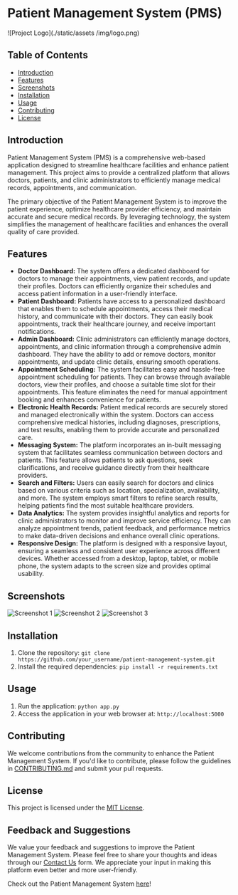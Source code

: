# Patient Management System (PMS)

![Project Logo](./static/assets
/img/logo.png)

## Table of Contents
- [Introduction](#introduction)
- [Features](#features)
- [Screenshots](#screenshots)
- [Installation](#installation)
- [Usage](#usage)
- [Contributing](#contributing)
- [License](#license)

## Introduction
Patient Management System (PMS) is a comprehensive web-based application designed to streamline healthcare facilities and enhance patient management. This project aims to provide a centralized platform that allows doctors, patients, and clinic administrators to efficiently manage medical records, appointments, and communication.

The primary objective of the Patient Management System is to improve the patient experience, optimize healthcare provider efficiency, and maintain accurate and secure medical records. By leveraging technology, the system simplifies the management of healthcare facilities and enhances the overall quality of care provided.

## Features
- **Doctor Dashboard:** The system offers a dedicated dashboard for doctors to manage their appointments, view patient records, and update their profiles. Doctors can efficiently organize their schedules and access patient information in a user-friendly interface.
- **Patient Dashboard:** Patients have access to a personalized dashboard that enables them to schedule appointments, access their medical history, and communicate with their doctors. They can easily book appointments, track their healthcare journey, and receive important notifications.
- **Admin Dashboard:** Clinic administrators can efficiently manage doctors, appointments, and clinic information through a comprehensive admin dashboard. They have the ability to add or remove doctors, monitor appointments, and update clinic details, ensuring smooth operations.
- **Appointment Scheduling:** The system facilitates easy and hassle-free appointment scheduling for patients. They can browse through available doctors, view their profiles, and choose a suitable time slot for their appointments. This feature eliminates the need for manual appointment booking and enhances convenience for patients.
- **Electronic Health Records:** Patient medical records are securely stored and managed electronically within the system. Doctors can access comprehensive medical histories, including diagnoses, prescriptions, and test results, enabling them to provide accurate and personalized care.
- **Messaging System:** The platform incorporates an in-built messaging system that facilitates seamless communication between doctors and patients. This feature allows patients to ask questions, seek clarifications, and receive guidance directly from their healthcare providers.
- **Search and Filters:** Users can easily search for doctors and clinics based on various criteria such as location, specialization, availability, and more. The system employs smart filters to refine search results, helping patients find the most suitable healthcare providers.
- **Data Analytics:** The system provides insightful analytics and reports for clinic administrators to monitor and improve service efficiency. They can analyze appointment trends, patient feedback, and performance metrics to make data-driven decisions and enhance overall clinic operations.
- **Responsive Design:** The platform is designed with a responsive layout, ensuring a seamless and consistent user experience across different devices. Whether accessed from a desktop, laptop, tablet, or mobile phone, the system adapts to the screen size and provides optimal usability.

## Screenshots
![Screenshot 1](path_to_screenshot_1.png)
![Screenshot 2](path_to_screenshot_2.png)
![Screenshot 3](path_to_screenshot_3.png)

## Installation
1. Clone the repository: `git clone https://github.com/your_username/patient-management-system.git`
2. Install the required dependencies: `pip install -r requirements.txt`

## Usage
1. Run the application: `python app.py`
2. Access the application in your web browser at: `http://localhost:5000`

## Contributing
We welcome contributions from the community to enhance the Patient Management System. If you'd like to contribute, please follow the guidelines in [CONTRIBUTING.md](CONTRIBUTING.md) and submit your pull requests.

## License
This project is licensed under the [MIT License](LICENSE).

## Feedback and Suggestions
We value your feedback and suggestions to improve the Patient Management System. Please feel free to share your thoughts and ideas through our [Contact Us](link_to_contact_us_form) form. We appreciate your input in making this platform even better and more user-friendly.

Check out the Patient Management System [here](link_to_project_url)!
